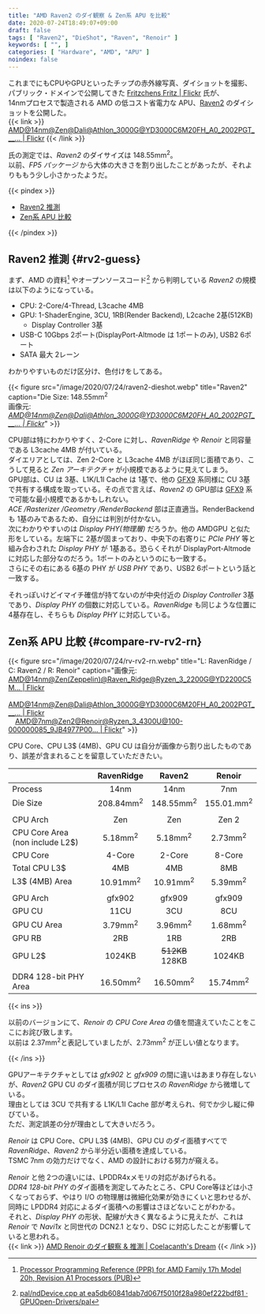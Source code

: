 ```yaml
---
title: "AMD Raven2 のダイ観察 & Zen系 APU を比較"
date: 2020-07-24T18:49:07+09:00
draft: false
tags: [ "Raven2", "DieShot", "Raven", "Renoir" ]
keywords: [ "", ]
categories: [ "Hardware", "AMD", "APU" ]
noindex: false
---
```


これまでにもCPUやGPUといったチップの赤外線写真、ダイショットを撮影、パブリック・ドメインで公開してきた [Fritzchens Fritz | Flickr](https://www.flickr.com/photos/130561288@N04/) 氏が、  
14nmプロセスで製造される AMD の低コスト省電力な APU、[Raven2](/tags/raven2) のダイショットを公開した。  
{{< link >}} [AMD@14nm@Zen@Dali@Athlon_3000G@YD3000C6M20FH_A0_2002PGT___… | Flickr](https://www.flickr.com/photos/130561288@N04/50145360897/) {{< /link >}}

氏の測定では、*Raven2* のダイサイズは 148.55mm<sup>2</sup>。  
以前、*FP5 パッケージ* から大体の大きさを割り出したことがあったが、それよりももう少し小さかったようだ。  

{{< pindex >}}

 * [Raven2 推測](#rv2-guess)
 * [Zen系 APU 比較](#compare-rv-rv2-rn)

{{< /pindex >}}

## Raven2 推測 {#rv2-guess}

まず、AMD の資料[^amd-prr-fam17h-mod20h] やオープンソースコード[^pal-raven2] から判明している *Raven2* の規模は以下のようになっている。  

 * CPU: 2-Core/4-Thread, L3cache 4MB
 * GPU: 1-ShaderEngine, 3CU, 1RB(Render Backend), L2cache 2基(512KB)
   * Display Controller 3基
 * USB-C 10Gbps 2ポート(DisplayPort-Altmode は 1ポートのみ), USB2 6ポート
 * SATA 最大 2レーン

[^amd-prr-fam17h-mod20h]: [Processor Programming Reference (PPR) for AMD Family 17h Model 20h, Revision A1 Processors (PUB)](https://www.amd.com/system/files/TechDocs/55772-A1-PUB.zip)
[^pal-raven2]: [pal/ndDevice.cpp at ea5db60841dab7d067f5010f28a980ef222bdf81 · GPUOpen-Drivers/pal](https://github.com/GPUOpen-Drivers/pal/blob/ea5db60841dab7d067f5010f28a980ef222bdf81/src/core/os/nullDevice/ndDevice.cpp#L912)

わかりやすいものだけ区分け、色付けをしてある。  

{{< figure src="/image/2020/07/24/raven2-dieshot.webp" title="Raven2" caption="Die Size: 148.55mm<sup>2</sup><br>画像元: <cite>[AMD@14nm@Zen@Dali@Athlon_3000G@YD3000C6M20FH_A0_2002PGT___… | Flickr](https://www.flickr.com/photos/130561288@N04/50145360897/)</cite>" >}}

CPU部は特にわかりやすく、2-Core に対し、*RavenRidge* や *Renoir* と同容量である L3cache 4MB が付いている。  
ダイエリアとしては、Zen 2-Core と L3cache 4MB がほぼ同じ面積であり、こうして見ると *Zen アーキテクチャ* が小規模であるように見えてしまう。  
GPU部は、CU は 3基、L1K/L1I Cache は 1基で、他の [GFX9](/tags/gfx9) 系同様に CU 3基で共有する構成を取っている。その点で言えば、*Raven2* の GPU部は [GFX9](/tags/gfx9) 系で可能な最小規模であるかもしれない。  
*ACE /Rasterizer /Geometry /RenderBackend* 部は正直適当。RenderBackend も 1基のみであるため、自分には判別が付かない。  
次にわかりやすいのは *Display PHY(物理層)* だろうか。他の AMDGPU と似た形をしている。左端下に 2基が固まっており、中央下の右寄りに *PCIe PHY* 等と組み合わされた *Display PHY* が 1基ある。恐らくそれが DisplayPort-Altmode に対応した部分なのだろう。1ポートのみというのにも一致する。  
さらにその右にある 6基の PHY が *USB PHY* であり、USB2 6ポートという話と一致する。  

それっぽいけどイマイチ確信が持てないのが中央付近の *Display Controller* 3基であり、*Display PHY* の個数に対応している。*RavenRidge* も同じような位置に 4基存在し、そちらも *Display PHY* に対応している。  

## Zen系 APU 比較 {#compare-rv-rv2-rn}

{{< figure src="/image/2020/07/24/rv-rv2-rn.webp" title="L: RavenRidge / C: Raven2 / R: Renoir" caption="画像元: [AMD@14nm@Zen(Zeppelin)@Raven_Ridge@Ryzen_3_2200G@YD2200C5M… | Flickr](https://www.flickr.com/photos/130561288@N04/39716562275/in/photolist-26MvFxA-24LC1aX-23vBLg6-24NZors-24LC1Ux-GJVDw3-GJVGyq-24LBYDv-23MTPRU-23vBQnT-23vCQsF-GJVJs5-24NZ8Yu-23puXQP-24kELtH-G5R3xb-GaWsPs-2aPxAsP-YpUML3-YtN4Pd-Zk7AUm-23cM7Lo-ZAEavU-CpZfG3-236mrbq-26X4AhT-22Qiw2V) <br> &emsp;[AMD@14nm@Zen@Dali@Athlon_3000G@YD3000C6M20FH_A0_2002PGT___… | Flickr](https://www.flickr.com/photos/130561288@N04/50145360897/) <br> &emsp;[AMD@7nm@Zen2@Renoir@Ryzen_3_4300U@100-000000085_9JB4977P00… | Flickr](https://www.flickr.com/photos/130561288@N04/50016639913/)" >}}

CPU Core、CPU L3$ (4MB)、GPU CU は自分が画像から割り出したものであり、誤差が含まれることを留意していただきたい。  

| | RavenRidge | Raven2 | Renoir |
| :-- | :--: | :--: | :--: |
| Process | 14nm | 14nm | 7nm |
| Die Size | 208.84mm<sup>2</sup> | 148.55mm<sup>2</sup> | 155.01.mm<sup>2</sup> |
||
| CPU Arch | Zen | Zen | Zen 2 |
| CPU Core Area<br>(non include L2$) | 5.18mm<sup>2</sup> | 5.18mm<sup>2</sup> | 2.73mm<sup>2</sup>  |
| CPU Core | 4-Core | 2-Core | 8-Core |
| Total CPU L3$ | 4MB | 4MB | 8MB |
| L3$ (4MB) Area | 10.91mm<sup>2</sup> | 10.91mm<sup>2</sup> | 5.39mm<sup>2</sup> |
||
| GPU Arch | gfx902 | gfx909 | gfx909 |
| GPU CU | 11CU | 3CU | 8CU |
| GPU CU Area | 3.79mm<sup>2</sup> | 3.96mm<sup>2</sup> | 1.68mm<sup>2</sup> |
| GPU RB | 2RB | 1RB | 2RB |
| GPU L2$ | 1024KB | <del>512KB</del><br>128KB | 1024KB |
||
| DDR4 128-bit PHY Area | 16.50mm<sup>2</sup> | 16.50mm<sup>2</sup> | 15.74mm<sup>2</sup>  |

{{< ins >}}

以前のバージョンにて、*Renoir* の *CPU Core Area* の値を間違えていたことをここにお詫び致します。  
以前は 2.37mm<sup>2</sup>と表記していましたが、2.73mm<sup>2</sup> が正しい値となります。  

{{< /ins >}}

GPUアーキテクチャとしては *gfx902* と *gfx909* の間に違いはあまり存在しないが、*Raven2* GPU CU のダイ面積が同じプロセスの *RavenRidge* から微増している。  
理由としては 3CU で共有する L1K/L1I Cache 部が考えられ、何でか少し縦に伸びている。  
ただ、測定誤差の分が理由として大きいだろう。  

*Renoir* は CPU Core、CPU L3$ (4MB)、GPU CU のダイ面積すべてで *RavenRidge*、*Raven2* から半分近い面積を達成している。  
TSMC 7nm の効力だけでなく、AMD の設計における努力が窺える。  

*Renoir* と他 2つの違いには、LPDDR4xメモリの対応があげられる。  
*DDR4 128-bit PHY* のダイ面積を測定してみたところ、CPU Core等ほどは小さくなっておらず、やはり I/O の物理層は微細化効果が効きにくいと思わせるが、同時に LPDDR4 対応によるダイ面積への影響はさほどないことがわかる。  
それと、*Display PHY* の形状、配線が大きく異なるように見えたが、これは *Renoir* で *Navi1x* と同世代の DCN2.1 となり、DSC に対応したことが影響していると思われる。  
{{< link >}} [AMD Renoir のダイ観察 & 推測 | Coelacanth's Dream](/posts/2020/06/19/renoir-dieshot-guess/) {{< /link >}}
